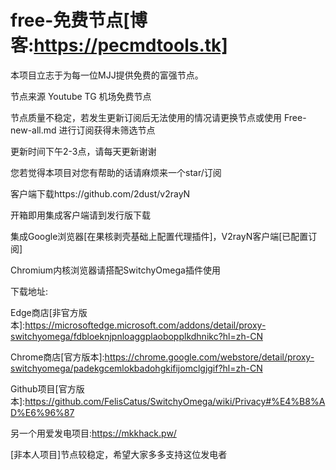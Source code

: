 # free-免费节点[博客:https://pecmdtools.tk]

本项目立志于为每一位MJJ提供免费的富强节点。

节点来源 Youtube TG 机场免费节点

节点质量不稳定，若发生更新订阅后无法使用的情况请更换节点或使用 Free-new-all.md 进行订阅获得未筛选节点

更新时间下午2-3点，请每天更新谢谢

您若觉得本项目对您有帮助的话请麻烦来一个star/订阅

客户端下载https://github.com/2dust/v2rayN

开箱即用集成客户端请到发行版下载

集成Google浏览器[在果核剥壳基础上配置代理插件]，V2rayN客户端[已配置订阅]

Chromium内核浏览器请搭配SwitchyOmega插件使用

下载地址:

Edge商店[非官方版本]:https://microsoftedge.microsoft.com/addons/detail/proxy-switchyomega/fdbloeknjpnloaggplaobopplkdhnikc?hl=zh-CN

Chrome商店[官方版本]:https://chrome.google.com/webstore/detail/proxy-switchyomega/padekgcemlokbadohgkifijomclgjgif?hl=zh-CN

Github项目[官方版本]:https://github.com/FelisCatus/SwitchyOmega/wiki/Privacy#%E4%B8%AD%E6%96%87

另一个用爱发电项目:https://mkkhack.pw/

[非本人项目]节点较稳定，希望大家多多支持这位发电者

